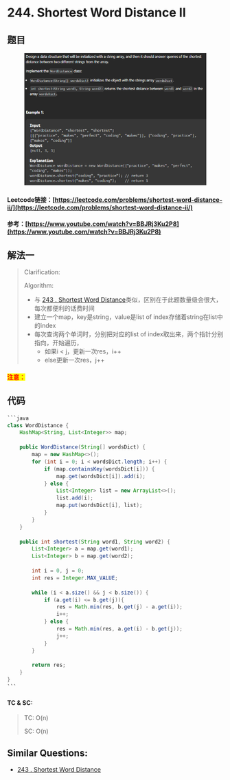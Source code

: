 # 244. Shortest Word Distance II

## 题目

<figure><img src="../../.gitbook/assets/image (2) (1) (1) (1) (1) (1) (1) (1) (1) (1) (1) (1) (1) (1) (1) (1) (1).png" alt=""><figcaption></figcaption></figure>

#### Leetcode链接：[https://leetcode.com/problems/shortest-word-distance-ii/](https://leetcode.com/problems/shortest-word-distance-ii/)

#### 参考：[https://www.youtube.com/watch?v=BBJRj3Ku2P8](https://www.youtube.com/watch?v=BBJRj3Ku2P8)

## 解法一

> Clarification:&#x20;
>
> Algorithm:&#x20;
>
> * 与 [243 . Shortest Word Distance](243.-shortest-word-distance.md)类似，区别在于此题数量级会很大，每次都便利的话费时间
> * 建立一个map，key是string，value是list of index存储着string在list中的index
> * 每次查询两个单词时，分别把对应的list of index取出来，两个指针分别指向，开始遍历，
>   * 如果i < j，更新一次res，i++
>   * else更新一次res，j++

#### <mark style="color:red;">注意：</mark>

## 代码

````java
```java
class WordDistance {
    HashMap<String, List<Integer>> map;

    public WordDistance(String[] wordsDict) {
        map = new HashMap<>();
        for (int i = 0; i < wordsDict.length; i++) {
            if (map.containsKey(wordsDict[i])) {
                map.get(wordsDict[i]).add(i);
            } else {
                List<Integer> list = new ArrayList<>();
                list.add(i);
                map.put(wordsDict[i], list);
            }
        }
    }
    
    public int shortest(String word1, String word2) {
        List<Integer> a = map.get(word1);
        List<Integer> b = map.get(word2);

        int i = 0, j = 0;
        int res = Integer.MAX_VALUE;

        while (i < a.size() && j < b.size()) {
            if (a.get(i) <= b.get(j)){
                res = Math.min(res, b.get(j) - a.get(i));
                i++;
            } else {
                res = Math.min(res, a.get(i) - b.get(j));
                j++;
            }
        }

        return res;
    }
}
```
````

#### TC & SC:&#x20;

> TC: O(n)
>
> SC: O(n)

## **Similar Questions:**&#x20;

* [243 . Shortest Word Distance](243.-shortest-word-distance.md)
